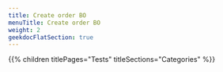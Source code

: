 ```yaml
---
title: Create order BO
menuTitle: Create order BO
weight: 2 
geekdocFlatSection: true
---
```


{{% children titlePages="Tests" titleSections="Categories" %}}
